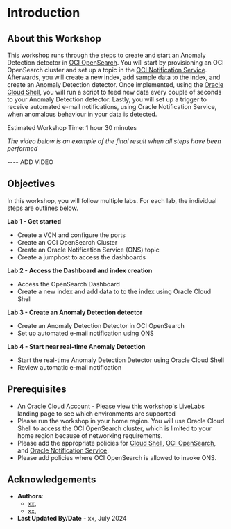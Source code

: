 # Introduction

## About this Workshop

This workshop runs through the steps to create and start an Anomaly Detection detector in [OCI OpenSearch](https://www.oracle.com/uk/cloud/search/). You will start by provisioning an OCI OpenSearch cluster and set up a topic in the [OCI Notification Service](https://docs.oracle.com/en-us/iaas/Content/Notification/Concepts/notificationoverview.htm). Afterwards, you will create a new index, add sample data to the index, and create an Anomaly Detection detector. Once implemented, using the [Oracle Cloud Shell](https://www.oracle.com/devops/cloud-shell/), you will run a script to feed new data every couple of seconds to your Anomaly Detection detector. Lastly, you will set up a trigger to receive automated e-mail notifications, using Oracle Notification Service, when anomalous behaviour in your data is detected. 

Estimated Workshop Time: 1 hour 30 minutes

*The video below is an example of the final result when all steps have been performed*

---- ADD VIDEO

## Objectives

In this workshop, you will follow multiple labs. For each lab, the individual steps are outlines below.

**Lab 1 - Get started**
* Create a VCN and configure the ports
* Create an OCI OpenSearch Cluster
* Create an Oracle Notification Service (ONS) topic
* Create a jumphost to access the dashboards
  
**Lab 2 - Access the Dashboard and index creation**
* Access the OpenSearch Dashboard
* Create a new index and add data to to the index using Oracle Cloud Shell
  
**Lab 3 - Create an Anomaly Detection detector**
* Create an Anomaly Detection Detector in OCI OpenSearch
* Set up automated e-mail notification using ONS
  
**Lab 4 - Start near real-time Anomaly Detection**
* Start the real-time Anomaly Detection Detector using Oracle Cloud Shell
* Review automatic e-mail notification


## Prerequisites
* An Oracle Cloud Account - Please view this workshop's LiveLabs landing page to see which environments are supported
* Please run the workshop in your home region. You will use Oracle Cloud Shell to access the OCI OpenSearch cluster, which is limited to your home region because of networking requirements.
* Please add the appropriate policies for [Cloud Shell](https://docs.oracle.com/en-us/iaas/Content/API/Concepts/cloudshellintro.htm), [OCI OpenSearch](https://docs.oracle.com/en-us/iaas/Content/search-opensearch/Concepts/ocisearchpermissions.htm), and [Oracle Notification Service](https://docs.oracle.com/en-us/iaas/Content/Notification/Concepts/notificationoverview.htm).
* Please add policies where OCI OpenSearch is allowed to invoke ONS.

## Acknowledgements
* **Authors**:
    * [xx](https://www.linkedin.com/in/bx), 
    * [xx](https://www.linkedin.com/in/pxx/), 
* **Last Updated By/Date** - xx, July 2024
